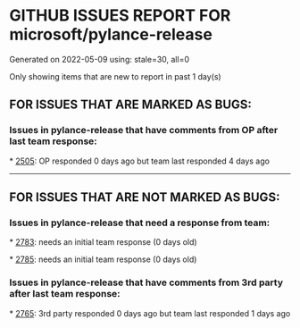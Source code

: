 
# GITHUB ISSUES REPORT FOR microsoft/pylance-release


Generated on 2022-05-09 using: stale=30, all=0


Only showing items that are new to report in past 1 day(s)


## FOR ISSUES THAT ARE MARKED AS BUGS:


### Issues in pylance-release that have comments from OP after last team response:


\* [2505](https://github.com/microsoft/pylance-release/issues/2505 "Always require restart when installing new package and cannot find python interpreter... further update#2501"): OP responded 0 days ago but team last responded 4 days ago

---

## FOR ISSUES THAT ARE NOT MARKED AS BUGS:


### Issues in pylance-release that need a response from team:


\* [2783](https://github.com/microsoft/pylance-release/issues/2783 "Jupyter notebooks freeze on typing or executing"): needs an initial team response (0 days old)

\* [2785](https://github.com/microsoft/pylance-release/issues/2785 "False positive with type variable seemingly not being bound correctly when return type is inferred"): needs an initial team response (0 days old)

### Issues in pylance-release that have comments from 3rd party after last team response:


\* [2765](https://github.com/microsoft/pylance-release/issues/2765 "Error: command 'pyright.createtypestub' already exists"): 3rd party responded 0 days ago but team last responded 1 days ago
